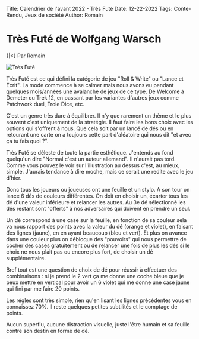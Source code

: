Title: Calendrier de l'avant 2022 - Très Futé
Date: 12-22-2022
Tags: Conte-Rendu, Jeux de société
Author: Romain

# Très Futé de Wolfgang Warsch
{|<} Par Romain

![Très Futé](https://lepapetier-1.azureedge.net/img/product/W95344_1-B.jpg?fv=4A78162EEA3B2DD3E603A5ED6132AB79-88340)

Très Futé est ce qui défini la catégorie de jeu "Roll & Write" ou "Lance et Ecrit". La mode commence à se calmer mais nous avons eu pendant quelques mois/années une avalanche de jeux de ce type. De Welcome à Demeter ou Trek 12, en passant par les variantes d'autres jeux comme Patchwork duel, Troie Dice, etc.

C'est un genre très dure à équilibrer. Il n'y que rarement un thème et le plus souvent c'est uniquement de la stratégie. Il faut faire les bons choix avec les options qui s'offrent à nous. Que cela soit par un lancé de dés ou en retourant une carte on a toujours cette part d'aléatoire qui nous dit "et avec ça tu fais quoi ?".

Très Futé se déleste de toute la partie esthétique. J'entends au fond quelqu'un dire "Normal c'est un auteur allemand". Il n'aurait pas tord. Comme vous pouvez le voir sur l'illustration au dessus c'est, au mieux, simple. J'aurais tendance à dire moche, mais ce serait une redite avec le jeu d'hier.

Donc tous les joueurs ou joueuses ont une feuille et un stylo. A son tour on lance 6 dés de couleurs différentes. On doit en choisir un, écarter tous les dé d'une valeur inférieure et relancer les autres. Au 3e dé sélectionné les dés restant sont "offerts" à nos adversaires qui doivent en prendre un seul. 

Un dé correspond à une case sur la feuille, en fonction de sa couleur sela va nous rapport des points avec la valeur du dé (orange et violet), en faisant des lignes (jaune), en en ayant beaucoup (bleu et vert). Et plus on avance dans une couleur plus on débloque des "pouvoirs" qui nous permettre de cocher des cases gratuitement ou de relancer une fois de plus les dés si le choix ne nous plait pas ou encore plus fort, de choisir un dé supplémentaire. 

Bref tout est une question de choix de dé pour réussir à effectuer des combinaisons : si je prend le 2 vert ça me donne une coche bleue que je peux mettre en vertical pour avoir un 6 violet qui me donne une case jaune qui fini par me faire 20 points. 

Les régles sont très simple, rien qu'en lisant les lignes précédentes vous en connaissez 70%. Il reste quelques petites subtilités et le comptage de points. 

Aucun superflu, aucune distraction visuelle, juste l'être humain et sa feuille contre son destin en forme de dé. 